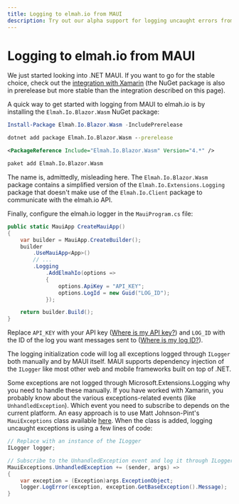 ```yaml
---
title: Logging to elmah.io from MAUI
description: Try out our alpha support for logging uncaught errors from .NET MAUI to elmah.io. Get crashes from real users logged instantly and react before your users.
---
```


# Logging to elmah.io from MAUI

We just started looking into .NET MAUI. If you want to go for the stable choice, check out the [integration with Xamarin](/logging-to-elmah-io-from-xamarin/) (the NuGet package is also in prerelease but more stable than the integration described on this page).

A quick way to get started with logging from MAUI to elmah.io is by installing the `Elmah.Io.Blazor.Wasm` NuGet package:

```powershell fct_label="Package Manager"
Install-Package Elmah.Io.Blazor.Wasm -IncludePrerelease
```
```cmd fct_label=".NET CLI"
dotnet add package Elmah.Io.Blazor.Wasm --prerelease
```
```xml fct_label="PackageReference"
<PackageReference Include="Elmah.Io.Blazor.Wasm" Version="4.*" />
```
```xml fct_label="Paket CLI"
paket add Elmah.Io.Blazor.Wasm
```

The name is, admittedly, misleading here. The `Elmah.Io.Blazor.Wasm` package contains a simplified version of the `Elmah.Io.Extensions.Logging` package that doesn't make use of the `Elmah.Io.Client` package to communicate with the elmah.io API.

Finally, configure the elmah.io logger in the `MauiProgram.cs` file:

```csharp
public static MauiApp CreateMauiApp()
{
	var builder = MauiApp.CreateBuilder();
	builder
		.UseMauiApp<App>()
		// ...
		.Logging
			.AddElmahIo(options =>
			{
				options.ApiKey = "API_KEY";
				options.LogId = new Guid("LOG_ID");
			});

	return builder.Build();
}
```

Replace `API_KEY` with your API key ([Where is my API key?](https://docs.elmah.io/where-is-my-api-key/)) and `LOG_ID` with the ID of the log you want messages sent to ([Where is my log ID?](https://docs.elmah.io/where-is-my-log-id/)).

The logging initialization code will log all exceptions logged through `ILogger` both manually and by MAUI itself. MAUI supports dependency injection of the `ILogger` like most other web and mobile frameworks built on top of .NET.

Some exceptions are not logged through Microsoft.Extensions.Logging why you need to handle these manually. If you have worked with Xamarin, you probably know about the various exceptions-related events (like `UnhandledException`). Which event you need to subscribe to depends on the current platform. An easy approach is to use Matt Johnson-Pint's `MauiExceptions` class available <a href="https://gist.github.com/ThomasArdal/a598ba5113d63fd4a904c757c2267ca1#file-mauiexceptions-cs" target="_blank" rel="noopener noreferrer">here</a>. When the class is added, logging uncaught exceptions is using a few lines of code:

```csharp
// Replace with an instance of the ILogger
ILogger logger;

// Subscribe to the UnhandledException event and log it through ILogger
MauiExceptions.UnhandledException += (sender, args) =>
{
	var exception = (Exception)args.ExceptionObject;
	logger.LogError(exception, exception.GetBaseException().Message);
}
```